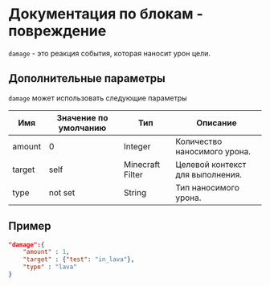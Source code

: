 # Документация по блокам - повреждение

`damage` - это реакция события, которая наносит урон цели.

## Дополнительные параметры

`damage` может использовать следующие параметры

| Имя    | Значение по умолчанию | Тип              | Описание                         |
|--------|-----------------------|------------------|----------------------------------|
| amount | 0                     | Integer          | Количество наносимого урона.     |
| target | self                  | Minecraft Filter | Целевой контекст для выполнения. |
| type   | not set               | String           | Тип наносимого урона.            |

## Пример

``` json
"damage":{
    "amount" : 1,
    "target" : {"test": "in_lava"},
    "type" : "lava"
}
```
